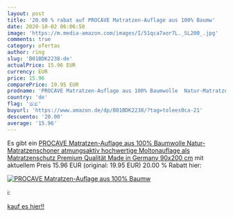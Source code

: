 ```yaml
---
layout: post
title: '20.00 % rabat auf PROCAVE Matratzen-Auflage aus 100% Baumw'
date: 2020-10-02 06:06:50
image: 'https://m.media-amazon.com/images/I/51qca7aor7L._SL200_.jpg'
comments: true
category: ofertas
author: ring
slug: 'B01BDK2238-de'
actualPrice: 15.96 EUR
currency: EUR
price: 15.96
comparePrice: 19.95 EUR
prodname: 'PROCAVE Matratzen-Auflage aus 100% Baumwolle  Natur-Matratzenschoner atmungsaktiv  hochwertige Moltonauflage als Matratzenschutz  Premium Qualität Made in Germany 90x200 cm'
country: 'de'
flag: '🇩🇪'
buyurl: 'https://www.amazon.de/dp/B01BDK2238/?tag=tolees0ca-21'
descuento: '20.00'
average: '15.96'
---
```


Es gibt ein [PROCAVE Matratzen-Auflage aus 100% Baumwolle  Natur-Matratzenschoner atmungsaktiv  hochwertige Moltonauflage als Matratzenschutz  Premium Qualität Made in Germany 90x200 cm](https://www.amazon.de/dp/B01BDK2238/?tag=tolees0ca-21) mit aktuellem Preis 15.96 EUR (original: 19.95 EUR) 20.00 % Rabatt hier:

[![PROCAVE Matratzen-Auflage aus 100% Baumw](https://m.media-amazon.com/images/I/51qca7aor7L._SL200_.jpg)](https://www.amazon.de/dp/B01BDK2238/?tag=tolees0ca-21)

ℹ️:


[kauf es hier!!](https://www.amazon.de/dp/B01BDK2238/?tag=tolees0ca-21)
